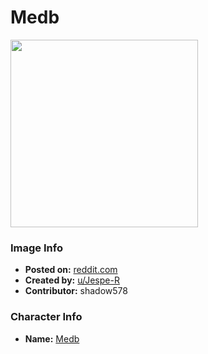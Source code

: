 # Medb

<img src="https://raw.githubusercontent.com/shadow578/Project-Padoru/master/Padoru/U_Jespe-R/fate-medb-rider-jesper.png" height="300">

### Image Info
* **Posted on:**     [reddit.com](https://www.reddit.com/r/Padoru/comments/ey7ywk/daily_padoru_34_medb_fate/)
* **Created by:**    [u/Jespe-R](https://github.com/shadow578/Project-Padoru/blob/master/table-of-contents/creators/uJespeR.md)
* **Contributor:**   shadow578

### Character Info
* **Name:**   [Medb](https://myanimelist.net/character/157723)


